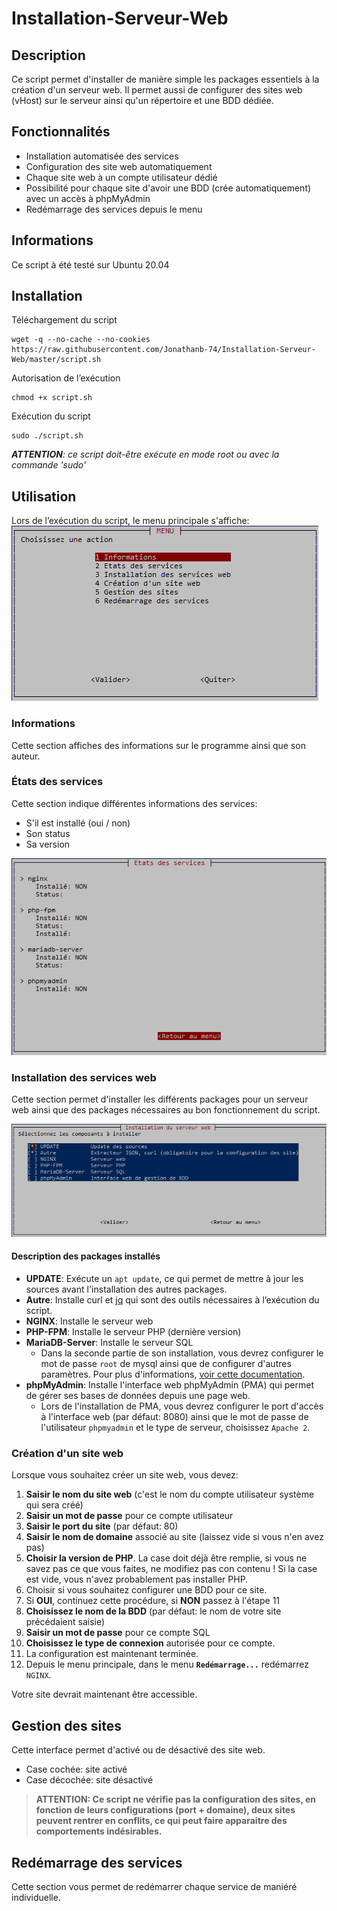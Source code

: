 ﻿
# Installation-Serveur-Web

## Description
Ce script permet d'installer de manière simple les packages essentiels à la création d'un serveur web. Il permet aussi de configurer des sites web (vHost) sur le serveur ainsi qu'un répertoire et une BDD dédiée.

## Fonctionnalités

 - Installation automatisée des services
 - Configuration des site web automatiquement
 - Chaque site web à un compte utilisateur dédié
 - Possibilité pour chaque site d'avoir une BDD (crée automatiquement) avec un accès à phpMyAdmin
 - Redémarrage des services depuis le menu 

## Informations
Ce script à été testé sur Ubuntu 20.04

## Installation
Téléchargement du script

    wget -q --no-cache --no-cookies https://raw.githubusercontent.com/Jonathanb-74/Installation-Serveur-Web/master/script.sh

Autorisation de l’exécution

    chmod +x script.sh

Exécution du script

    sudo ./script.sh
***ATTENTION**: ce script doit-être exécute en mode root ou avec la commande 'sudo'*

## Utilisation

Lors de l’exécution du script, le menu principale s'affiche:![Menu principale](https://raw.githubusercontent.com/Jonathanb-74/Installation-Serveur-Web/master/img/docMenu.PNG)
### Informations

Cette section affiches des informations sur le programme ainsi que son auteur.

### États des services

Cette section indique différentes informations des services:

 - S'il est installé (oui / non)
 - Son status
 - Sa version

![Aucun service installé](https://raw.githubusercontent.com/Jonathanb-74/Installation-Serveur-Web/master/img/docEtatsDesServices1.PNG)

### Installation des services web

Cette section permet d'installer les différents packages pour un serveur web ainsi que des packages nécessaires au bon fonctionnement du script.

![Liste de sélection des services à installer](https://raw.githubusercontent.com/Jonathanb-74/Installation-Serveur-Web/master/img/docInstallationDesServices.PNG)
#### Description des packages installés

 - **UPDATE**: Exécute un `apt update`, ce qui permet de mettre à jour les sources avant l'installation des autres packages.
 - **Autre**: Installe curl et [jq](https://stedolan.github.io/jq/) qui sont des outils nécessaires à l’exécution du script.
 - **NGINX**: Installe le serveur web
 - **PHP-FPM**: Installe le serveur PHP (dernière version)
 - **MariaDB-Server**: Installe le serveur SQL
	 - Dans la seconde partie de son installation, vous devrez configurer le mot de passe `root` de mysql ainsi que de configurer d'autres paramètres. Pour plus d'informations, [voir cette documentation](https://mariadb.com/kb/en/mysql_secure_installation/).
 - **phpMyAdmin**: Installe l'interface web phpMyAdmin (PMA) qui permet de gérer ses bases de données depuis une page web.
	 - Lors de l'installation de PMA, vous devrez configurer le port d'accès à l'interface web (par défaut: 8080) ainsi que le mot de passe de l'utilisateur `phpmyadmin` et le type de serveur, choisissez `Apache 2`.

### Création d'un site web

Lorsque vous souhaitez créer un site web, vous devez:

 1. **Saisir le nom du site web** (c'est le nom du compte utilisateur système qui sera créé)
 2. **Saisir un mot de passe** pour ce compte utilisateur
 3. **Saisir le port du site** (par défaut: 80)
 4. **Saisir le nom de domaine** associé au site (laissez vide si vous n'en avez pas)
 5. **Choisir la version de PHP**. La case doit déjà être remplie, si vous ne savez pas ce que vous faites, ne modifiez pas con contenu ! Si la case est vide, vous n'avez probablement pas installer PHP.
 6. Choisir si vous souhaitez configurer une BDD pour ce site.
 7. Si **OUI**, continuez cette procédure, si **NON** passez à l'étape 11
 8. **Choisissez le nom de la BDD** (par défaut: le nom de votre site précédaient saisie)
 9. **Saisir un mot de passe** pour ce compte SQL
 10. **Choisissez le type de connexion** autorisée pour ce compte.
 11. La configuration est maintenant terminée. 
 12. Depuis le menu principale, dans le menu **`Redémarrage...`** redémarrez `NGINX`.

Votre site devrait maintenant être accessible.

## Gestion des sites

Cette interface permet d'activé ou de désactivé des site web. 

 - Case cochée: site activé
 - Case décochée: site désactivé

> **ATTENTION: Ce script ne vérifie pas la configuration des sites, en fonction de leurs configurations (port + domaine), deux sites peuvent rentrer en conflits, ce qui peut faire apparaitre des comportements indésirables.**

## Redémarrage des services

Cette section vous permet de redémarrer chaque service de maniéré individuelle.
